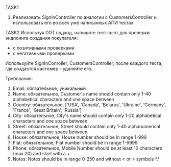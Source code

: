 TASK1
1. Реализовать SignInController по аналогии с CustomersController и использовать его во всех уже написанных АПИ тестах

TASK2
Используя DDT подход, напишите тест сьют для проверки эндпоинта создания покупателя:
  - с позитивными проверками
  - с негативными проверками

Используйте SignInConroller, CustomersController, после каждого теста, где создастся кастомер - удаляйте его.

Требования:

1. Email: обязательное, уникальный
2. Name: обязательное, Customer's name should contain only 1-40 alphabetical characters and one space between
3. Country: обязательное, ['USA', 'Canada', 'Belarus', 'Ukraine', 'Germany', 'France', 'Great Britain', 'Russia']
4. City: обязательное, City's name should contain only 1-20 alphabetical characters and one space between
5. Street: обязательное, Street should contain only 1-40 alphanumerical characters and one space between
6. House: обязательное, House number should be in range 1-999
7. Flat: обязательное, Flat number should be in range 1-9999
8. Phone: обязательное, Mobile Number should be at least 10 characters (max 20) and start with a +
9. Notes: Notes should be in range 0-250 and without < or > symbols */
